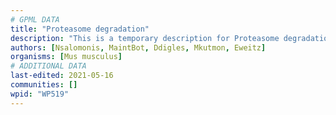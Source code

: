 ```yaml
---
# GPML DATA
title: "Proteasome degradation"
description: "This is a temporary description for Proteasome degradation"
authors: [Nsalomonis, MaintBot, Ddigles, Mkutmon, Eweitz]
organisms: [Mus musculus]
# ADDITIONAL DATA
last-edited: 2021-05-16
communities: []
wpid: "WP519"
---
```

